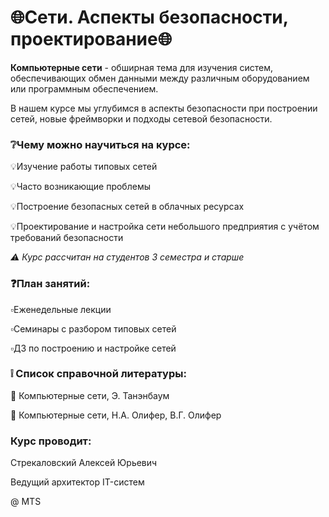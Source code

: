# 🌐Сети. Аспекты безопасности, проектирование🌐

**Компьютерные сети** - обширная тема для изучения систем, обеспечивающих обмен данными между различным оборудованием или программным обеспечением.

В нашем курсе мы углубимся в аспекты безопасности при построении сетей, новые фреймворки и подходы сетевой безопасности.

### ❔Чему можно научиться на курсе:

💡Изучение работы типовых сетей

💡Часто возникающие проблемы 

💡Построение безопасных сетей в облачных ресурсах

💡Проектирование и настройка сети небольшого предприятия с учётом требований безопасности

*⚠️ Курс рассчитан на студентов 3 семестра и старше*

### ❓План занятий:

▫️Еженедельные лекции

▫️Семинары с разбором типовых сетей 

▫️ДЗ по построению и настройке сетей 

### ❕ Список справочной литературы:

📌 Компьютерные сети, Э. Танэнбаум

📌 Компьютерные сети, Н.А. Олифер, В.Г. Олифер

### Курс проводит:

Стрекаловский Алексей Юрьевич

Ведущий архитектор IT-систем

@ MTS
